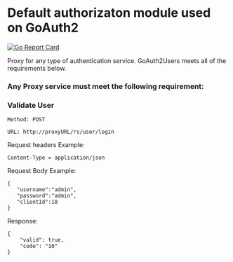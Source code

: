 

Default authorizaton module used on GoAuth2
==============

[![Go Report Card](https://goreportcard.com/badge/github.com/Ulbora/default_auth)](https://goreportcard.com/report/github.com/Ulbora/default_auth)


Proxy for any type of authentication service. GoAuth2Users meets all of the requirements below.

### Any Proxy service must meet the following requirement:

### Validate User
```
Method: POST

URL: http://proxyURL/rs/user/login
```


Request headers Example:
```
Content-Type = application/json
```
Request Body Example:
```
{
   "username":"admin",
   "password":"admin",
   "clientId":10   
}
```
Response:
```
{
    "valid": true,
    "code": "10"
}
```
